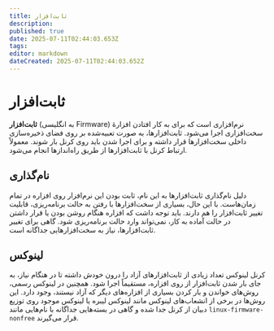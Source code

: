 ```yaml
---
title: ثابت‌افزار
description: 
published: true
date: 2025-07-11T02:44:03.653Z
tags: 
editor: markdown
dateCreated: 2025-07-11T02:44:03.652Z
---
```


# ثابت‌افزار

**ثابت‌افزار** (به انگلیسی Firmware) نرم‌افزاری است که برای به کار افتادن افزارهٔ سخت‌افزاری اجرا می‌شود. ثابت‌افزارها، به صورت تعبیه‌شده بر روی فضای ذخیره‌سازی داخلی سخت‌افزارها قرار داشته و برای اجرا شدن باید روی کرنل بار شوند. معمولاً ارتباط کرنل با ثابت‌افزارها از طریق راه‌اندازها انجام می‌شود.

## نام‌گذاری

دلیل نام‌گذاری ثابت‌افزارها به این نام، ثابت بودن این نرم‌افزار روی افزاره در تمام زمان‌هاست. با این حال، بسیاری از سخت‌افزارها با رفتن به حالت برنامه‌ریزی، قابلیت تغییر ثابت‌افزار را هم دارند. باید توجه داشت که افزاره هنگام روشن بودن یا قرار داشتن در حالت آماده به کار، نمی‌تواند وارد حالت برنامه‌ریزی شود. گاهی برای تغییر ثابت‌افزارها، نیاز به سخت‌افزارهایی جداگانه است.

## لینوکس

کرنل لینوکس تعداد زیادی از ثابت‌افزارهای آزاد را درون خودش داشته تا در هنگام نیاز، به جای بار شدن ثابت‌افزار از روی افزاره، مستقیماً اجرا شود. همچنین در لینوکس رسمی، روش‌های خواندن و بار کردن بسیاری از افزاره‌های دیگر که آزاد نیستند، وجود دارد. این روش‌ها در برخی از انشعاب‌های لینوکس مانند لینوکس لیبره یا لینوکس موجود روی توزیع دبیان از کرنل جدا شده و گاهی در بسته‌هایی جداگانه با نام‌هایی مانند `linux-firmware-nonfree` قرار می‌گیرند.